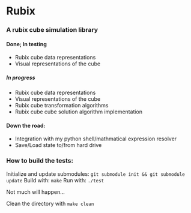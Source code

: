 # Rubix

### A rubix cube simulation library

#### Done; In testing

* Rubix cube data representations
* Visual representations of the cube

##### In progress

* Rubix cube data representations
* Visual representations of the cube
* Rubix cube transformation algorithms
* Rubix cube cube solution algorithm implementation

#### Down the road:

* Integration with my python shell/mathmatical expression resolver
* Save/Load state to/from hard drive

### How to build the tests:

Initialize and update submodules: `git submodule init && git submodule update`
Build with: `make`
Run with: `./test`

Not much will happen...

Clean the directory with `make clean`
